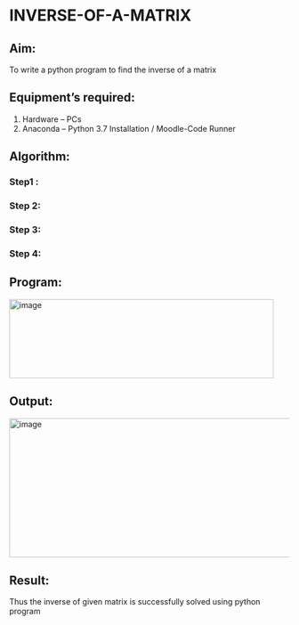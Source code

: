 # INVERSE-OF-A-MATRIX
## Aim:
To write a python program to find the inverse of a matrix
## Equipment’s required:
1. 	Hardware – PCs
2. 	Anaconda – Python 3.7 Installation / Moodle-Code Runner
## Algorithm:
### Step1 : 
### Step 2: 
### Step 3: 
### Step 4: 

## Program:
<img width="475" height="142" alt="image" src="https://github.com/user-attachments/assets/2022aa5f-4efb-4d1d-ba07-794331d4fa5f" />

## Output:
<img width="1060" height="250" alt="image" src="https://github.com/user-attachments/assets/eea444a0-4c55-455e-bb7d-22be4fb5ccc7" />

## Result:
Thus the inverse of given matrix is successfully solved using python program

